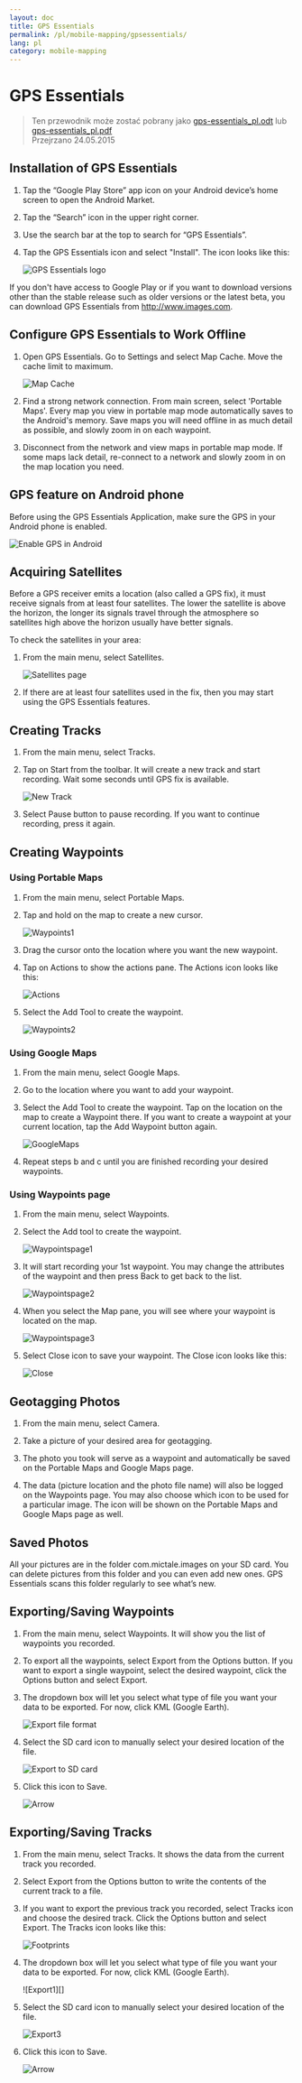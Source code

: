 ```yaml
---
layout: doc
title: GPS Essentials
permalink: /pl/mobile-mapping/gpsessentials/
lang: pl
category: mobile-mapping
--- 
```




GPS Essentials
===================

> Ten przewodnik może zostać pobrany jako [gps-essentials_pl.odt](/files/gps-essentials_pl.odt) lub [gps-essentials_pl.pdf](/files/gps-essentials_pl.pdf)  
> Przejrzano 24.05.2015  

Installation of GPS Essentials
-------------

1. Tap the “Google Play Store” app icon on your Android device’s home screen to open the Android Market.
2. Tap the “Search” icon in the upper right corner.
3. Use the search bar at the top to search for “GPS Essentials”.
4. Tap the GPS Essentials icon and select "Install". The icon looks like this:

   ![GPS Essentials logo][]

If you don't have access to Google Play or if you want to download versions other than the stable release
such as older versions or the latest beta, you can download GPS Essentials from http://www.images.com.

Configure GPS Essentials to Work Offline
-------------

1. Open GPS Essentials. Go to Settings and select Map Cache. Move the cache limit to maximum.

   ![Map Cache][]

2. Find a strong network connection. From main screen, select 'Portable Maps'. Every map you view in portable
map mode automatically saves to the Android's memory. Save maps you will need offline in as much detail as
possible, and slowly zoom in on each waypoint.

3. Disconnect from the network and view maps in portable map mode. If some maps lack detail, re-connect to a
network and slowly zoom in on the map location you need.

GPS feature on Android phone
-------------

Before using the GPS Essentials Application, make sure the GPS in your Android phone is enabled.

![Enable GPS in Android][]

Acquiring Satellites
-------------

Before a GPS receiver emits a location (also called a GPS fix), it must receive signals from at least four satellites.
The lower the satellite is above the horizon, the longer its signals travel through the atmosphere so satellites
high above the horizon usually have better signals. 

To check the satellites in your area:

1. From the main menu, select Satellites.

   ![Satellites page][]

2. If there are at least four satellites used in the fix, then you may start using the GPS Essentials features.

Creating Tracks
-------------

1. From the main menu, select Tracks.

2. Tap on Start from the toolbar. It will create a new track and start recording. Wait some seconds until GPS fix is
available.

   ![New Track][]

3. Select Pause button to pause recording. If you want to continue recording, press it again.

Creating Waypoints
-------------

### Using Portable Maps

1. From the main menu, select Portable Maps.

2. Tap and hold on the map to create a new cursor.

   ![Waypoints1][]

3. Drag the cursor onto the location where you want the new waypoint.

4. Tap on Actions to show the actions pane. The Actions icon looks like this:
	
   ![Actions][]
	
5. Select the Add Tool to create the waypoint.
	
   ![Waypoints2][]
	
### Using Google Maps

1. From the main menu, select Google Maps.

2. Go to the location where you want to add your waypoint.

3. Select the Add Tool to create the waypoint. Tap on the location on the map to create a 
   Waypoint there. If you want to create a waypoint at your current location, tap the Add
   Waypoint button again.

   ![GoogleMaps][]

4. Repeat steps b and c until you are finished recording your desired waypoints.

### Using Waypoints page

1. From the main menu, select Waypoints.

2. Select the Add tool to create the waypoint.

   ![Waypointspage1][]

3. It will start recording your 1st waypoint. You may change the attributes of the waypoint
   and then press Back to get back to the list.
	
   ![Waypointspage2][]

4. When you select the Map pane, you will see where your waypoint is located on the map.
	
   ![Waypointspage3][]

5. Select Close icon to save your waypoint. The Close icon looks like this:
	
   ![Close][]


	
Geotagging Photos
-------------

1. From the main menu, select Camera.

2. Take a picture of your desired area for geotagging.

3. The photo you took will serve as a waypoint and automatically be saved on the Portable Maps
and Google Maps page.

4. The data (picture location and the photo file name) will also be logged on the Waypoints page.
You may also choose which icon to be used for a particular image. The icon will be shown on the
Portable Maps and Google Maps page as well.

Saved Photos
-------------

All your pictures are in the folder com.mictale.images on your SD card. You can
delete pictures from this folder and you can even add new ones. GPS Essentials scans this folder
regularly to see what’s new.

Exporting/Saving Waypoints
-------------

1. From the main menu, select Waypoints. It will show you the list of waypoints you recorded.

2. To export all the waypoints, select Export from the Options button. If you want to export
a single waypoint, select the desired waypoint, click the Options button and select Export.

3. The dropdown box will let you select what type of file you want your data to be exported.
For now, click KML (Google Earth).

   ![Export file format][]

4. Select the SD card icon to manually select your desired location of the file.

   ![Export to SD card][]

5. Click this icon to Save.

   ![Arrow][]

Exporting/Saving Tracks
-------------

1. From the main menu, select Tracks. It shows the data from the current track you recorded.

2. Select Export from the Options button to write the contents of the current track to a file.

3. If you want to export the previous track you recorded, select Tracks icon and choose the desired track.
   Click the Options button and select Export. The Tracks icon looks like this:

   ![Footprints][]


4. The dropdown box will let you select what type of file you want your data to be exported.
   For now, click KML (Google Earth).

   ![Export1][]

5. Select the SD card icon to manually select your desired location of the file.

   ![Export3][]

6. Click this icon to Save.

   ![Arrow][]

[GPS Essentials logo]:  /images/mobile-mapping/gpsessentials-Logo.png
[Map Cache]:  /images/mobile-mapping/gpsessentials-mapcache.png
[Enable GPS in Android]:  /images/mobile-mapping/gpsessentials-GPSenable.png
[Satellites page]:  /images/mobile-mapping/gpsessentials-satellites.png
[New Track]:  /images/mobile-mapping/gpsessentials-newtrackstart.png
[Waypoints1]:  /images/mobile-mapping/gpsessentials-cursor.png
[Actions]:  /images/mobile-mapping/gpsessentials-actionsbutton.png
[Waypoints2]:  /images/mobile-mapping/gpsessentials-addwaypoint.png
[GoogleMaps]:  /images/mobile-mapping/gpsessentials-addwaypointgooglemaps.png
[Waypointspage1]:  /images/mobile-mapping/gpsessentials-add.png
[Waypointspage2]:  /images/mobile-mapping/gpsessentials-wp.png
[Waypointspage3]:  /images/mobile-mapping/gpsessentials-map.png
[Close]:  /images/mobile-mapping/gpsessentials-save.png
[Export file format]:  /images/mobile-mapping/gpsessentials-export.png
[Export to SD card]:  /images/mobile-mapping/gpsessentials-exportwaypoints.png
[Arrow]:  /images/mobile-mapping/gpsessentials-savebutton.png
[Footprints]:  /images/mobile-mapping/gpsessentials-tracksicon.png
[Export3]:  /images/mobile-mapping/gpsessentials-sdcardsave.png